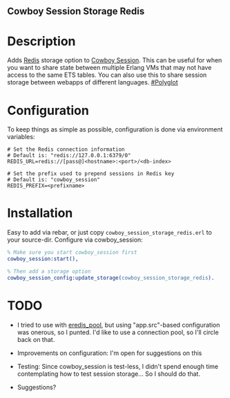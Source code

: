 ## Cowboy Session Storage Redis

# Description

Adds [Redis](http://redis.io) storage option to
[Cowboy Session](https://github.com/chvanikoff/cowboy_session). This can be
useful for when you want to share state between multiple Erlang VMs that may
not have access to the same ETS tables.  You can also use this to share session
storage between webapps of different languages.
[#Polyglot](http://twitter.com/search?q=%23polyglot)

# Configuration

To keep things as simple as possible, configuration is done via environment
variables:

```shell
# Set the Redis connection information
# Default is: "redis://127.0.0.1:6379/0"
REDIS_URL=redis://[pass@]<hostname>:<port>/<db-index>

# Set the prefix used to prepend sessions in Redis key
# Default is: "cowboy_session"
REDIS_PREFIX=<prefixname>
```

# Installation

Easy to add via rebar, or just copy `cowboy_session_storage_redis.erl` to your
source-dir.  Configure via cowboy_session:

```erlang
% Make sure you start cowboy_session first
cowboy_session:start(),

% Then add a storage option
cowboy_session_config:update_storage(cowboy_session_storage_redis).
```

# TODO

 * I tried to use with [eredis_pool](https://github.com/hiroeorz/eredis_pool),
   but using "app.src"-based configuration was onerous, so I punted.  I'd like
   to use a connection pool, so I'll circle back on that.

 * Improvements on configuration:  I'm open for suggestions on this

 * Testing:  Since cowboy_session is test-less, I didn't spend enough time
   contemplating how to test session storage...  So I should do that.

 * Suggestions?


